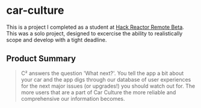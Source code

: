 # car-culture
This is a project I completed as a student at [Hack Reactor Remote Beta](http://www.hackreactor.com/remote-beta).  This was a solo project, designed to excercise the ability to realistically scope and develop with a tight deadline.

## Product Summary ##
  > C² answers the question 'What next?'.  You tell the app a bit about your car and the app digs through
our database of user experiences for the next major issues (or upgrades!) you should watch out for.  The more users
that are a part of Car Culture the more reliable and comprehensive our information becomes.
